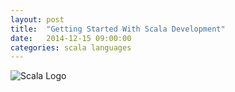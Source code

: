 ```yaml
---
layout: post
title:  "Getting Started With Scala Development"
date:   2014-12-15 09:00:00
categories: scala languages
---
```


![Scala Logo](https://jtescher.github.io/assets/getting-started-with-scala-development/scala-logo.png)

